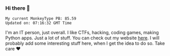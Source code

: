 ### Hi there 👋
<!-- PB START -->
```
My current MonkeyType PB: 85.59
Updated on: 07:16:32 GMT Time
```
<!-- PB END -->
I'm an IT person, just overall. I like CTFs, hacking, coding games, making Python apps. Just a lot of stuff.
You can check out my website [here](https://skill3472.github.io/).
I will probably add some interesting stuff here, when I get the idea to do so. Take care ❤️

